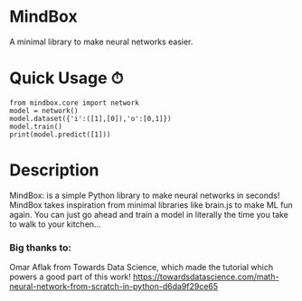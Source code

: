 # MindBox
A minimal library to make neural networks easier.

# Quick Usage ⏱
```
from mindbox.core import network
model = network()
model.dataset({'i':([1],[0]),'o':[0,1]})
model.train()
print(model.predict([1]))
```

# Description
MindBox: is a simple Python library to make neural networks in seconds!
MindBox takes inspiration from minimal libraries like brain.js to make ML fun again. You can just go ahead and train a model in literally the time you take to walk to your kitchen...

### Big thanks to:
Omar Aflak from Towards Data Science, which made the tutorial which powers a good part of this work! https://towardsdatascience.com/math-neural-network-from-scratch-in-python-d6da9f29ce65
